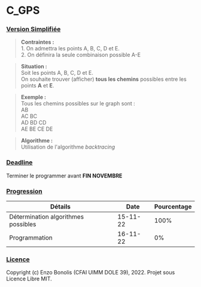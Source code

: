 # C_GPS

### <ins>Version Simplifiée</ins>

> **Contraintes :**
> <br> 1. On admettra les points A, B, C, D et E.
> <br> 2. On définira la seule combinaison possible A-E

> **Situation :**
> <br> Soit les points A, B, C, D et E.
> <br> On souhaite trouver (afficher) **tous les chemins** possibles entre les points **A** et **E**.

> **Exemple :**
> <br> Tous les chemins possibles sur le graph sont :
> <br> AB
> <br> AC BC
> <br> AD BD CD
> <br> AE BE CE DE

> **Algorithme :**
> <br> Utilisation de l'algorithme *backtracing*

### <ins>Deadline</ins>

Terminer le programmer avant **FIN NOVEMBRE**

### <ins>Progression</ins>

| Détails                             | Date     | Pourcentage |
|-------------------------------------|----------|-------------|
| Détermination algorithmes possibles | 15-11-22 | 100%        |
| Programmation                       | 16-11-22 | 0%          |

### <ins>Licence</ins>
Copyright (c) Enzo Bonolis (CFAI UIMM DOLE 39), 2022.
Projet sous Licence Libre MIT.
